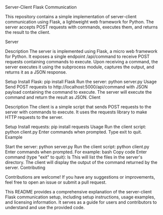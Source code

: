 Server-Client Flask Communication

This repository contains a simple implementation of server-client communication using Flask, a lightweight web framework for Python. The server accepts POST requests with commands, executes them, and returns the result to the client.

Server

Description
The server is implemented using Flask, a micro web framework for Python. It exposes a single endpoint /api/command to receive POST requests containing commands to execute. Upon receiving a command, the server executes it using the subprocess module, captures the output, and returns it as a JSON response.

Setup
Install Flask: pip install Flask
Run the server: python server.py
Usage
Send POST requests to http://localhost:5000/api/command with JSON payload containing the command to execute.
The server will execute the command and return the result as JSON.
Client

Description
The client is a simple script that sends POST requests to the server with commands to execute. It uses the requests library to make HTTP requests to the server.

Setup
Install requests: pip install requests
Usage
Run the client script: python client.py
Enter commands when prompted. Type exit to quit.
Example

Start the server: python server.py
Run the client script: python client.py
Enter commands when prompted. For example:
bash
Copy code
Enter command (type "exit" to quit): ls
This will list the files in the server's directory.
The client will display the output of the command returned by the server.
Contributing

Contributions are welcome! If you have any suggestions or improvements, feel free to open an issue or submit a pull request.

This README provides a comprehensive explanation of the server-client Flask communication setup, including setup instructions, usage examples, and licensing information. It serves as a guide for users and contributors to understand and use the provided code.
